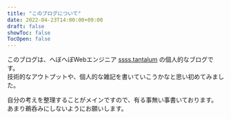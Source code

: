 ```yaml
---
title: "このブログについて"
date: 2022-04-23T14:00:00+09:00
draft: false
showToc: false
TocOpen: false
---
```


このブログは、へぼへぼWebエンジニア [ssss.tantalum](https://github.com/ssss-tantalum) の個人的なブログです。  
技術的なアウトプットや、個人的な雑記を書いていこうかなと思い初めてみました。

自分の考えを整理することがメインですので、有る事無い事書いております。  
あまり鵜呑みにしないようにお願いします。
